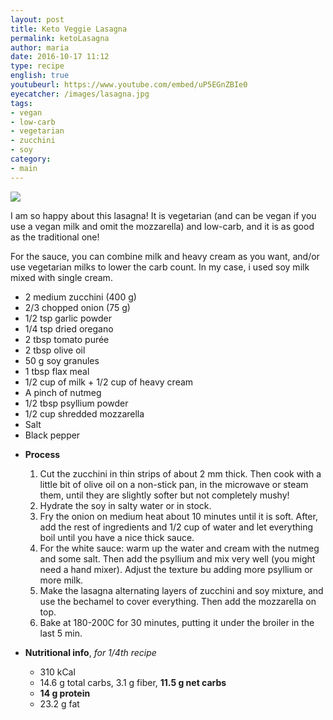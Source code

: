 ```yaml
---
layout: post
title: Keto Veggie Lasagna
permalink: ketoLasagna
author: maria
date: 2016-10-17 11:12
type: recipe
english: true
youtubeurl: https://www.youtube.com/embed/uP5EGnZBIe0
eyecatcher: /images/lasagna.jpg
tags:
- vegan
- low-carb
- vegetarian
- zucchini
- soy
category: 
- main
---
```

<img src="https://farm1.staticflickr.com/629/31639726906_1fce7b772e_o_d.jpg" />

I am so happy about this lasagna! It is vegetarian (and can be vegan if you use a vegan milk and omit the mozzarella) and low-carb, and it is as good as the traditional one!

For the sauce, you can combine milk and heavy cream as you want, and/or use vegetarian milks to lower the carb count. In my case, i used soy milk mixed with single cream.


<ul>
    <li>2 medium zucchini (400 g)</li>
    <li>2/3 chopped onion (75 g)</li>
    <li>1/2 tsp garlic powder</li>
    <li>1/4 tsp dried oregano</li>
    <li>2 tbsp tomato purée</li>
    <li>2 tbsp olive oil</li>
    <li>50 g soy granules</li>
    <li>1 tbsp flax meal</li>
    <li>1/2 cup of milk + 1/2 cup of heavy cream</li>
    <li>A pinch of nutmeg</li>
    <li>1/2 tbsp psyllium powder</li>
    <li>1/2 cup shredded mozzarella</li> 
    <li>Salt</li>
    <li>Black pepper</li>
</ul>

* **Process**
  1. Cut the zucchini in thin strips of about 2 mm thick. Then cook with a little bit of olive oil on a non-stick pan, in the microwave or steam them, until they are slightly softer but not completely mushy!  
  2. Hydrate the soy in salty water or in stock.
  3. Fry the onion on medium heat about 10 minutes until it is soft. After, add the rest of ingredients and 1/2 cup of water and let everything boil until you have a nice thick sauce.
  4. For the white sauce: warm up the water and cream with the nutmeg and some salt. Then add the psyllium and mix very well (you might need a hand mixer). Adjust the texture bu adding more psyllium or more milk. 
  5. Make the lasagna alternating layers of zucchini and soy mixture, and use the bechamel to cover everything. Then add the mozzarella on top.  
  6. Bake at 180-200C for 30 minutes, putting it under the broiler in the last 5 min. 


* **Nutritional info**, _for 1/4th recipe_
  - 310 kCal
  - 14.6 g total carbs, 3.1 g fiber, **11.5 g net carbs**
  - **14 g protein**
  - 23.2 g fat
